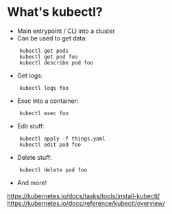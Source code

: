 What's kubectl?
===============

- Main entrypoint / CLI into a cluster
- Can be used to get data:

```
    kubectl get pods
    kubectl get pod foo
    kubectl describe pod foo
```

- Get logs:

```
    kubectl logs foo
```

- Exec into a container:

```
    kubectl exec foo
```

- Edit stuff:

```
    kubectl apply -f things.yaml
    kubectl edit pod foo
```

- Delete stuff:

```
    kubectl delete pod foo
```

- And more!

https://kubernetes.io/docs/tasks/tools/install-kubectl/
https://kubernetes.io/docs/reference/kubectl/overview/
